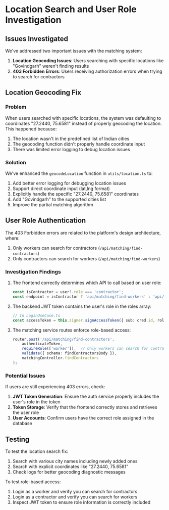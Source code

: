 # Location Search and User Role Investigation

## Issues Investigated

We've addressed two important issues with the matching system:

1. **Location Geocoding Issues**: Users searching with specific locations like "Govindgarh" weren't finding results
2. **403 Forbidden Errors**: Users receiving authorization errors when trying to search for contractors

## Location Geocoding Fix

### Problem

When users searched with specific locations, the system was defaulting to coordinates "27.2440, 75.6581" instead of properly geocoding the location. This happened because:

1. The location wasn't in the predefined list of Indian cities
2. The geocoding function didn't properly handle coordinate input
3. There was limited error logging to debug location issues

### Solution

We've enhanced the `geocodeLocation` function in `utils/location.ts` to:

1. Add better error logging for debugging location issues
2. Support direct coordinate input (lat,lng format)
3. Explicitly handle the specific "27.2440, 75.6581" coordinates
4. Add "Govindgarh" to the supported cities list
5. Improve the partial matching algorithm

## User Role Authentication

The 403 Forbidden errors are related to the platform's design architecture, where:

1. Only workers can search for contractors (`/api/matching/find-contractors`)
2. Only contractors can search for workers (`/api/matching/find-workers`)

### Investigation Findings

1. The frontend correctly determines which API to call based on user role:
   ```typescript
   const isContractor = user?.role === 'contractor';
   const endpoint = isContractor ? 'api/matching/find-workers' : 'api/matching/find-contractors';
   ```

2. The backend JWT token contains the user's role in the roles array:
   ```typescript
   // In LoginUseCase.ts
   const accessToken = this.signer.signAccessToken({ sub: cred.id, roles: cred.roles }, '15m');
   ```

3. The matching service routes enforce role-based access:
   ```typescript
   router.post('/api/matching/find-contractors',
       authenticateToken,
       requireRole(['worker']),  // Only workers can search for contractors
       validate({ schema: findContractorsBody }),
       matchingController.findContractors
   );
   ```

### Potential Issues

If users are still experiencing 403 errors, check:

1. **JWT Token Generation**: Ensure the auth service properly includes the user's role in the token
2. **Token Storage**: Verify that the frontend correctly stores and retrieves the user role
3. **User Accounts**: Confirm users have the correct role assigned in the database

## Testing

To test the location search fix:
1. Search with various city names including newly added ones
2. Search with explicit coordinates like "27.2440, 75.6581"
3. Check logs for better geocoding diagnostic messages

To test role-based access:
1. Login as a worker and verify you can search for contractors
2. Login as a contractor and verify you can search for workers
3. Inspect JWT token to ensure role information is correctly included